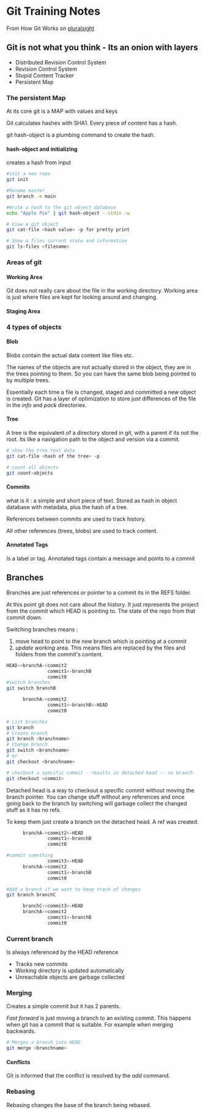 # Git Training Notes

From How Git Works on [pluralsight](https://app.pluralsight.com/library/courses/how-git-works/table-of-contents)

## Git is not what you think - Its an onion with layers

- Distributed Revision Control System
- Revision Control System
- Stupid Content Tracker
- Persistent Map

### The persistent Map
At its core git is a MAP with values and keys

Git calculates hashes with SHA1. Every piece of content has a hash.

git hash-object is a plumbing command to create the hash.

#### hash-object and initializing

creates a hash from input

```bash
#init a new repo
git init

#Rename master
git branch -m main

#Write a hash to the git object database
echo "Apple Pie" | git hash-object --stdin -w

# View a git object
git cat-file <hash value> -p for pretty print

# Show a files current state and information
git ls-files <filename>

```

### Areas of git

#### Working Area
Git does not really care about the file in the working directory. Working area is just where files are kept for looking around and changing.

#### Staging Area

### 4 types of objects

#### Blob

Blobs contain the actual data content like files etc.

The names of the objects are not actually stored in the object, they are in the trees pointing to them. So you can have the same blob being pointed to by multiple trees.

Essentially each time a file is changed, staged and committed a new object is created. Git has a layer of optimization to store just differences of the file in the *info* and *pack* directories.

#### Tree

A tree is the equivalent of a directory stored in git, with a parent if its not the root. Its like a navigation path to the object and version via a commit.

```bash
# show the tree text data
git cat-file <hash of the tree> -p 

# count all objects
git count-objects 
```

#### Commits

what is it : a simple and short piece of text. Stored as hash in object database with metadata, plus the hash of a tree.

References between commits are used to track history.

All other references (trees, blobs) are used to track content.


#### Annotated Tags

Is a label or tag. Annotated tags contain a message and points to a commit

## Branches

Branches are just references or pointer to a commit its in the REFS folder.

At this point git does not care about the history. It just represents the project from the commit which HEAD is pointing to. The state of the repo from that commit down.

Switching branches means : 
1. move head to point to the new branch which is pointing at a commit
2. *update working* area. This means files are replaced by the files and folders from the commit's content.

```bash
HEAD->branchA->commit2
               commit1<-branchB
               commit0
#switch branches
git switch branchB

      branchA->commit2
               commit1<-branchB<-HEAD
               commit0
```


```bash
# List branches
git branch
# Create branch
git branch <branchname>
# Change branch
git switch <branchname>
# or
git checkout <branchname>
```

```bash
# checkout a specific commit - results in detached head -- no branch
git checkout <commit> 
```

Detached head is a way to checkout a specific commit without moving the branch pointer. You can change stuff without any references and once going back to the branch by switching will garbage collect the changed stuff as it has no refs. 

To keep them just create a branch on the detached head. A ref was created.


```bash
      branchA->commit2<-HEAD
               commit1<-branchB
               commit0

#commit something
               commit3<-HEAD
      branchA->commit2
               commit1<-branchB
               commit0

#Add a branch if we want to keep track of changes
git branch branchC

      branchC->commit3<-HEAD
      branchA->commit2
               commit1<-branchB
               commit0
```



### Current branch

Is always referenced by the HEAD reference

- Tracks new commits
- Working directory is updated automatically
- Unreachable objects are garbage collected


### Merging

Creates a simple commit but it has 2 parents.

_Fast forward_ is just moving a branch to an existing commit. This happens when git has a commit that is suitable. For example when merging backwards.

```bash
# Merges a branch into HEAD
git merge <branchname>
```

#### Conflicts
Git is informed that the conflict is resolved by the *add* command.

### Rebasing

Rebasing changes the base of the branch being rebased.